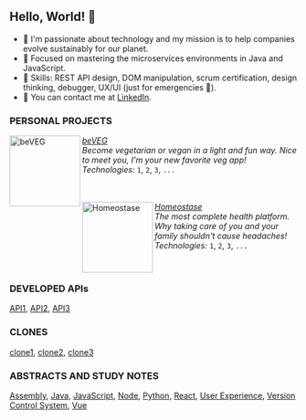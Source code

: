 ## Hello, World! 👋
- 🌱 I'm passionate about technology and my mission is to help companies evolve sustainably for our planet.
- 🚀 Focused on mastering the microservices environments in Java and JavaScript.
- 🥷 Skills: REST API design, DOM manipulation, scrum certification, design thinking, debugger, UX/UI (just for emergencies 😬).
- 💬 You can contact me at [LinkedIn](https://www.linkedin.com/in/lohane-gd/).

### PERSONAL PROJECTS

[<img align="left" height="124px" width="124px" alt="beVEG" src="https://user-images.githubusercontent.com/41905138/222015924-b14e6f07-e040-412d-9d21-0661bb4e60ae.png"/>](#)
[*beVEG*](#) \
*Become vegetarian or vegan in a light and fun way. Nice to meet you, I'm your new favorite veg app!* \
*Technologies:* `1`, `2`, `3`, `...` 
<br/>
<br/>
<br/>

[<img align="left" height="124px" width="124px" alt="Homeostase" src="https://user-images.githubusercontent.com/41905138/222019209-ef94f05b-9faf-4918-913a-b0f98db1181c.png"/>](#)
[*Homeostase*](#) \
*The most complete health platform. Why taking care of you and your family shouldn't cause headaches!* \
*Technologies:* `1`, `2`, `3`, `...` 
<br/>
<br/>
<br/>

### DEVELOPED APIs
[API1](), [API2](), [API3]()

### CLONES
[clone1](), [clone2](), [clone3]()

### ABSTRACTS AND STUDY NOTES
[Assembly](https://github.com/LorisLambert/Assembly_pt-BR), [Java](https://github.com/LorisLambert/Java_pt-BR), [JavaScript](https://github.com/LorisLambert/JavaScript_pt-BR), [Node](https://github.com/LorisLambert/Node_pt-BR), [Python](https://github.com/LorisLambert/Python_pt-BR), [React](https://github.com/LorisLambert/React_pt-BR), [User Experience](https://github.com/LorisLambert/User_Experience_pt-BR), [Version Control System](https://github.com/LorisLambert/VCS_pt-BR), [Vue](https://github.com/LorisLambert/Vue_pt-BR)
